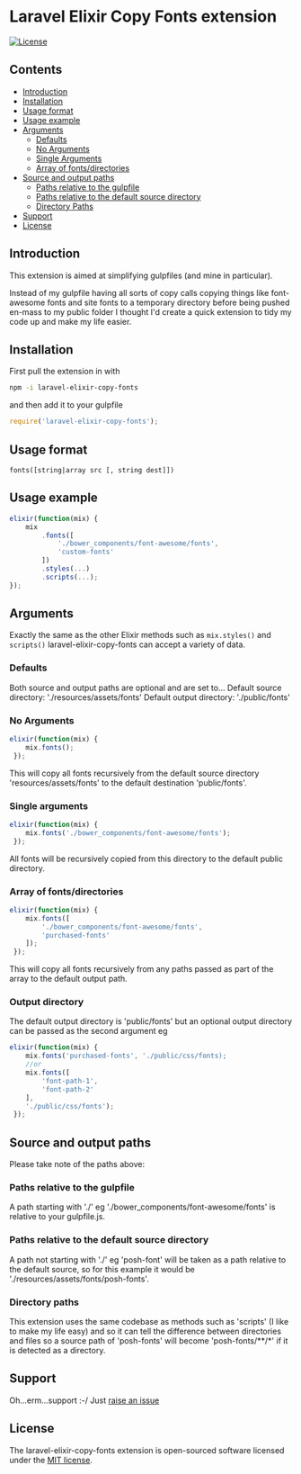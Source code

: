 # Laravel Elixir Copy Fonts extension
[![License](https://poser.pugx.org/laravel/framework/license.svg)](https://packagist.org/packages/laravel/framework)

## Contents
 * [Introduction](https://github.com/GrandadEvans/laravel-elixir-copy-fonts#introduction)
 * [Installation](https://github.com/GrandadEvans/laravel-elixir-copy-fonts#installation)
 * [Usage format](https://github.com/GrandadEvans/laravel-elixir-copy-fonts#usage-format)
 * [Usage example](https://github.com/GrandadEvans/laravel-elixir-copy-fonts#usage-example)
 * [Arguments](https://github.com/GrandadEvans/laravel-elixir-copy-fonts#arguments  )
    * [Defaults](https://github.com/GrandadEvans/laravel-elixir-copy-fonts#defaults)
    * [No Arguments](https://github.com/GrandadEvans/laravel-elixir-copy-fonts#no-arguments)
    * [Single Arguments](https://github.com/GrandadEvans/laravel-elixir-copy-fonts#single-arguments)
    * [Array of fonts/directories](https://github.com/GrandadEvans/laravel-elixir-copy-fonts#array-of-fontsdirectories)
 * [Source and output paths](https://github.com/GrandadEvans/laravel-elixir-copy-fonts#source-and-output-paths)
    * [Paths relative to the gulpfile](https://github.com/GrandadEvans/laravel-elixir-copy-fonts#paths-relative-to-the-gulpfile)
    * [Paths relative to the default source directory](https://github.com/GrandadEvans/laravel-elixir-copy-fonts#paths-relative-to-the-default-source-directory)
    * [Directory Paths](https://github.com/GrandadEvans/laravel-elixir-copy-fonts#directory-paths)
 * [Support](https://github.com/GrandadEvans/laravel-elixir-copy-fonts#support)
 * [License](https://github.com/GrandadEvans/laravel-elixir-copy-fonts#license)

## Introduction
This extension is aimed at simplifying gulpfiles (and mine in
particular).

Instead of my gulpfile having all sorts of copy calls copying things
like font-awesome fonts and site fonts to a temporary directory before 
being pushed en-mass to my public folder I thought I'd create a quick 
extension to tidy my code up and make my life easier.

## Installation
First pull the extension in with
```sh
npm -i laravel-elixir-copy-fonts
```
and then add it to your gulpfile
```js
require('laravel-elixir-copy-fonts');
```

## Usage format
```fonts([string|array src [, string dest]])```

## Usage example
```js
elixir(function(mix) {
    mix
        .fonts([
            './bower_components/font-awesome/fonts',
            'custom-fonts'
        ])
        .styles(...)
        .scripts(...);
});
```

## Arguments
Exactly the same as the other Elixir methods such as ```mix.styles()```
 and ```scripts()``` laravel-elixir-copy-fonts can accept a variety of 
 data.

### Defaults
Both source and output paths are optional and are set to...
Default source directory: './resources/assets/fonts'
Default output directory: './public/fonts'
 
### No Arguments
```js
elixir(function(mix) {
    mix.fonts();
 });
```
This will copy all fonts recursively from the default source directory
'resources/assets/fonts' to the default destination 'public/fonts'.
 
### Single arguments
```js
elixir(function(mix) {
    mix.fonts('./bower_components/font-awesome/fonts');
 });
```
All fonts will be recursively copied from this directory to the default
public directory.

### Array of fonts/directories
```js
elixir(function(mix) {
    mix.fonts([
        './bower_components/font-awesome/fonts',
        'purchased-fonts'
    ]);
 });
```
This will copy all fonts recursively from any paths passed as part of
the array to the default output path.

### Output directory
The default output directory is 'public/fonts' but an optional output
directory can be passed as the second argument eg
```js
elixir(function(mix) {
    mix.fonts('purchased-fonts', './public/css/fonts);
    //or
    mix.fonts([
        'font-path-1',
        'font-path-2'
    ],
    './public/css/fonts');
 });
```

## Source and output paths
Please take note of the paths above:
### Paths relative to the gulpfile
A path starting with './' eg './bower_components/font-awesome/fonts'
is relative to your gulpfile.js.
### Paths relative to the default source directory
A path not starting with './' eg 'posh-font' will be taken as a path
relative to the default source, so for this example it would be
'./resources/assets/fonts/posh-fonts'.
### Directory paths
This extension uses the same codebase as methods such as 'scripts' (I 
like to make my life easy) and so it can tell the difference between
directories and files so a source path of 'posh-fonts' will become
'posh-fonts/**/*' if it is detected as a directory.

## Support
Oh...erm...support :-/ Just [raise an issue](https://github.com/GrandadEvans/laravel-elixir-copy-fonts/issues])

## License

The laravel-elixir-copy-fonts extension is open-sourced software licensed under the [MIT license](http://opensource.org/licenses/MIT).
